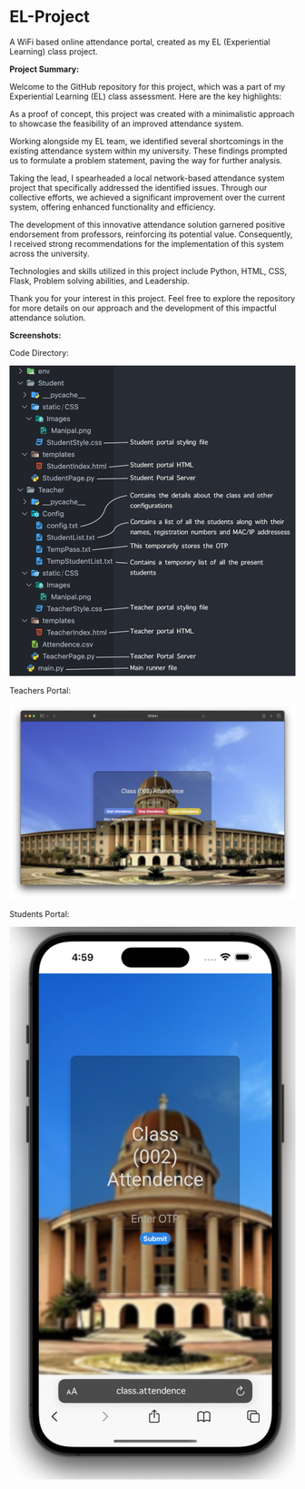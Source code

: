 # EL-Project
A WiFi based online attendance portal, created as my EL (Experiential Learning) class project.

**Project Summary:**

Welcome to the GitHub repository for this project, which was a part of my Experiential Learning (EL) class assessment. Here are the key highlights:

As a proof of concept, this project was created with a minimalistic approach to showcase the feasibility of an improved attendance system.

Working alongside my EL team, we identified several shortcomings in the existing attendance system within my university. These findings prompted us to formulate a problem statement, paving the way for further analysis.

Taking the lead, I spearheaded a local network-based attendance system project that specifically addressed the identified issues. Through our collective efforts, we achieved a significant improvement over the current system, offering enhanced functionality and efficiency.

The development of this innovative attendance solution garnered positive endorsement from professors, reinforcing its potential value. Consequently, I received strong recommendations for the implementation of this system across the university.

Technologies and skills utilized in this project include Python, HTML, CSS, Flask, Problem solving abilities, and Leadership.

Thank you for your interest in this project. Feel free to explore the repository for more details on our approach and the development of this impactful attendance solution.

**Screenshots:**

Code Directory:

![Code Directory and Systems Layout](https://github.com/i1sm3ky/EL-Project/blob/main/Screenshots/CodeDirectory.png "Code Directory and Systems Layout")

Teachers Portal:

![Teachers Portal](https://github.com/i1sm3ky/EL-Project/blob/main/Screenshots/TeachersPortal.png "Teachers Portal")

Students Portal:

![Students Portal](https://github.com/i1sm3ky/EL-Project/blob/main/Screenshots/StudentsPortal.png "Students Portal")